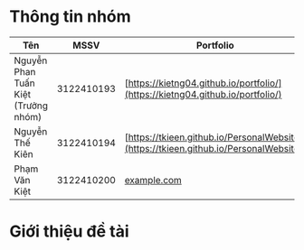 # Thông tin nhóm

| Tên                                 | MSSV        | Portfolio         |
|-------------------------------------|-------------|-------------------|
| Nguyễn Phan Tuấn Kiệt (Trưởng nhóm) | 3122410193  | [https://kietng04.github.io/portfolio/](https://kietng04.github.io/portfolio/) |
| Nguyễn Thế Kiên                     | 3122410194  |  [https://tkieen.github.io/PersonalWebsite/](https://tkieen.github.io/PersonalWebsite/) |
| Phạm Văn Kiệt                       | 3122410200  | [example.com](http://example.com) |

# Giới thiệu đề tài
